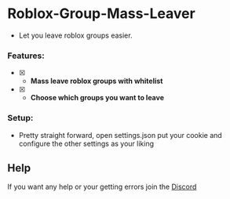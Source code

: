 # Roblox-Group-Mass-Leaver

- Let you leave roblox groups easier.

### Features:
- [x] - **Mass leave roblox groups with whitelist**
- [x] - **Choose which groups you want to leave**

### Setup:
- Pretty straight forward, open settings.json put your cookie and configure the other settings as your liking

## Help
If you want any help or your getting errors join the [Discord](https://discord.gg/deathsniper)
